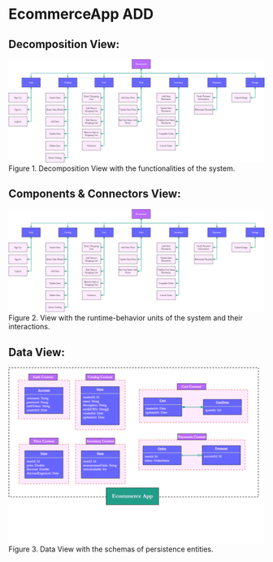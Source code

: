 # EcommerceApp ADD


## Decomposition View:

![Auth Components](./documentation/images/decomposition_view.png)  
Figure 1. Decomposition View with the functionalities of the system.

## Components & Connectors View:

![Auth Components](./documentation/images/components&connectors_view.png)  
Figure 2. View with the runtime-behavior units of the system and their interactions.

## Data View:

![Auth Components](./documentation/images/data_view.png)  
Figure 3. Data View with the schemas of persistence entities.

